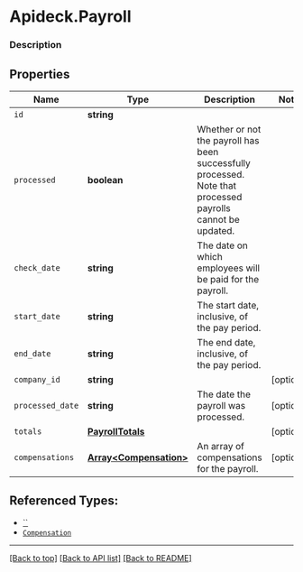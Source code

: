 # Apideck.Payroll

### Description

## Properties
Name | Type | Description | Notes
------------ | ------------- | ------------- | -------------
`id` | **string** |  | 
`processed` | **boolean** | Whether or not the payroll has been successfully processed. Note that processed payrolls cannot be updated. | 
`check_date` | **string** | The date on which employees will be paid for the payroll. | 
`start_date` | **string** | The start date, inclusive, of the pay period. | 
`end_date` | **string** | The end date, inclusive, of the pay period. | 
`company_id` | **string** |  | [optional] 
`processed_date` | **string** | The date the payroll was processed. | [optional] 
`totals` | [**PayrollTotals**](.md) |  | [optional] 
`compensations` | [**Array&lt;Compensation&gt;**](Compensation.md) | An array of compensations for the payroll. | [optional] 





## Referenced Types:







* [``](.md)
* [`Compensation`](Compensation.md)

---

[[Back to top]](#) [[Back to API list]](../../../../README.md#documentation-for-api-endpoints) [[Back to README]](../../../../README.md)


